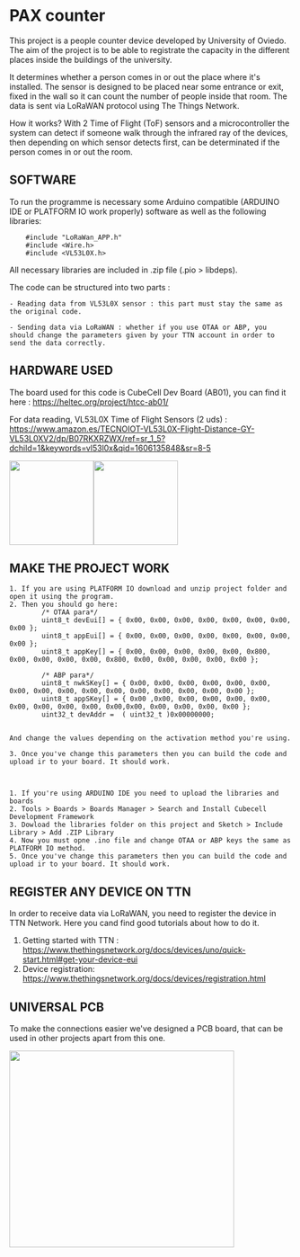 # PAX counter


This project is a people counter device developed by University of Oviedo. The aim of the project is to be able to registrate the capacity in the different places inside the buildings of the university.


It determines whether a person comes in or out the place where it's installed. The sensor is designed to be placed near some entrance or exit, fixed in the wall so it can count the number of people inside that room. The data is sent via LoRaWAN protocol using The Things Network.

How it works?  With 2 Time of Flight (ToF) sensors and a microcontroller the system can detect if someone walk through the infrared ray of the devices, then depending on which sensor detects first, can be determinated if the person comes in or out the room.

## SOFTWARE

To run the programme is necessary some Arduino compatible (ARDUINO IDE or PLATFORM IO work properly) software as well as the following libraries:

		#include "LoRaWan_APP.h"
		#include <Wire.h>
		#include <VL53L0X.h>
		
All necessary libraries are included in .zip file (.pio > libdeps).


The code can be structured into two parts :

	- Reading data from VL53L0X sensor : this part must stay the same as the original code.

	- Sending data via LoRaWAN : whether if you use OTAA or ABP, you should change the parameters given by your TTN account in order to send the data correctly.  
	
## HARDWARE USED	
	
The board used for this code is CubeCell Dev Board (AB01), you can find it here : https://heltec.org/project/htcc-ab01/

For data reading, VL53L0X Time of Flight Sensors (2 uds) : https://www.amazon.es/TECNOIOT-VL53L0X-Flight-Distance-GY-VL53L0XV2/dp/B07RKXRZWX/ref=sr_1_5?dchild=1&keywords=vl53l0x&qid=1606135848&sr=8-5

<img src="https://heltec.org/wp-content/uploads/2020/04/board002.png" width="150" height="150"/><img src="https://naylampmechatronics.com/1620-large_default/sensor-vl53l0x-de-tof.jpg" width="150" height="150"/>







## MAKE THE PROJECT WORK

	1. If you are using PLATFORM IO download and unzip project folder and open it using the program.
	2. Then you should go here:
			/* OTAA para*/
			uint8_t devEui[] = { 0x00, 0x00, 0x00, 0x00, 0x00, 0x00, 0x00, 0x00 };
			uint8_t appEui[] = { 0x00, 0x00, 0x00, 0x00, 0x00, 0x00, 0x00, 0x00 };
			uint8_t appKey[] = { 0x00, 0x00, 0x00, 0x00, 0x00, 0x800, 0x00, 0x00, 0x00, 0x00, 0x800, 0x00, 0x00, 0x00, 0x00, 0x00 };

			/* ABP para*/
			uint8_t nwkSKey[] = { 0x00, 0x00, 0x00, 0x00, 0x00, 0x00, 0x00, 0x00, 0x00, 0x00, 0x00, 0x00, 0x00, 0x00, 0x00, 0x00 };
			uint8_t appSKey[] = { 0x00 ,0x00, 0x00, 0x00, 0x00, 0x00, 0x00, 0x00, 0x00, 0x00, 0x00,0x00, 0x00, 0x00, 0x00, 0x00 };
			uint32_t devAddr =  ( uint32_t )0x00000000;
		
			
	And change the values depending on the activation method you're using.
	
	3. Once you've change this parameters then you can build the code and upload ir to your board. It should work.



	1. If you're using ARDUINO IDE you need to upload the libraries and boards
	2. Tools > Boards > Boards Manager > Search and Install Cubecell Development Framework
	3. Dowload the libraries folder on this project and Sketch > Include Library > Add .ZIP Library
	4. Now you must opne .ino file and change OTAA or ABP keys the same as PLATFORM IO method.
	5. Once you've change this parameters then you can build the code and upload ir to your board. It should work.


## REGISTER ANY DEVICE ON TTN

In order to receive data via LoRaWAN, you need to register the device in TTN Network. Here you cand find good tutorials about how to do it.

1. Getting started with TTN : https://www.thethingsnetwork.org/docs/devices/uno/quick-start.html#get-your-device-eui
2. Device registration: https://www.thethingsnetwork.org/docs/devices/registration.html

## UNIVERSAL PCB

To make the connections easier we've designed a PCB board, that can be used in other projects apart from this one.

<img src= https://user-images.githubusercontent.com/75246223/100598694-5fc92880-32ff-11eb-98ab-012b1e58ebb6.png width="400" height="350" />
